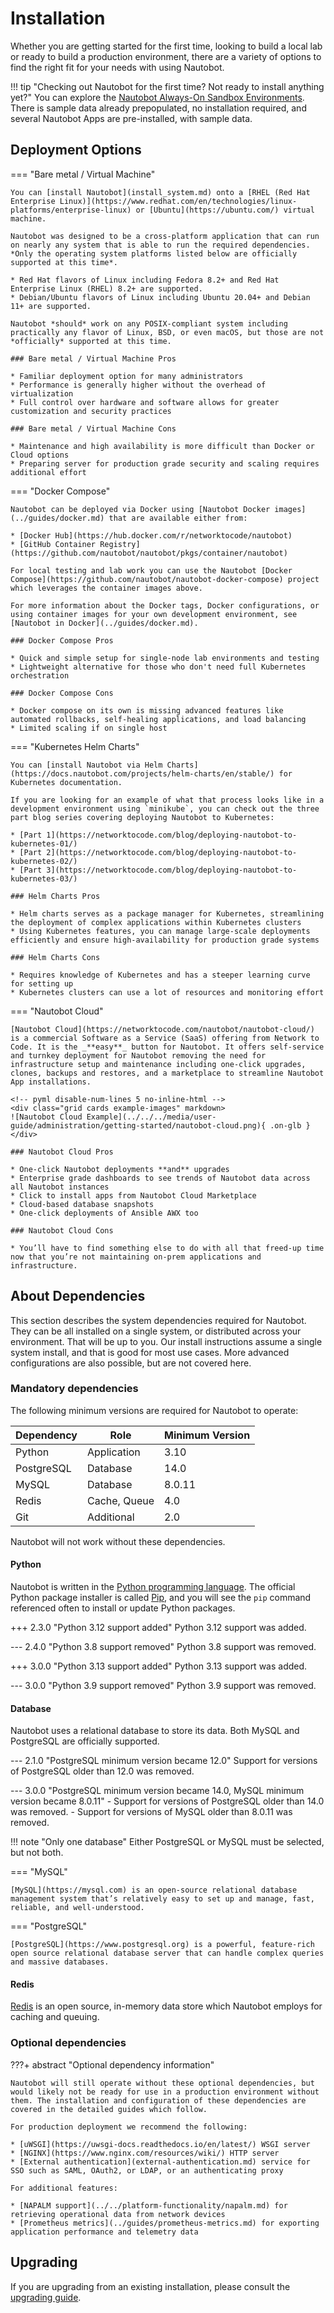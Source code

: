 # Installation

Whether you are getting started for the first time, looking to build a local lab or ready to build a production environment, there are a variety of options to find the right fit for your needs with using Nautobot.

!!! tip "Checking out Nautobot for the first time? Not ready to install anything yet?"
    You can explore the [Nautobot Always-On Sandbox Environments](https://networktocode.com/nautobot/sandbox-environments/). There is sample data already prepopulated, no installation required, and several Nautobot Apps are pre-installed, with sample data.

## Deployment Options

=== "Bare metal / Virtual Machine"

    You can [install Nautobot](install_system.md) onto a [RHEL (Red Hat Enterprise Linux)](https://www.redhat.com/en/technologies/linux-platforms/enterprise-linux) or [Ubuntu](https://ubuntu.com/) virtual machine.

    Nautobot was designed to be a cross-platform application that can run on nearly any system that is able to run the required dependencies. *Only the operating system platforms listed below are officially supported at this time*.

    * Red Hat flavors of Linux including Fedora 8.2+ and Red Hat Enterprise Linux (RHEL) 8.2+ are supported.
    * Debian/Ubuntu flavors of Linux including Ubuntu 20.04+ and Debian 11+ are supported.

    Nautobot *should* work on any POSIX-compliant system including practically any flavor of Linux, BSD, or even macOS, but those are not *officially* supported at this time.

    ### Bare metal / Virtual Machine Pros

    * Familiar deployment option for many administrators
    * Performance is generally higher without the overhead of virtualization
    * Full control over hardware and software allows for greater customization and security practices

    ### Bare metal / Virtual Machine Cons

    * Maintenance and high availability is more difficult than Docker or Cloud options
    * Preparing server for production grade security and scaling requires additional effort

=== "Docker Compose"

    Nautobot can be deployed via Docker using [Nautobot Docker images](../guides/docker.md) that are available either from:

    * [Docker Hub](https://hub.docker.com/r/networktocode/nautobot)
    * [GitHub Container Registry](https://github.com/nautobot/nautobot/pkgs/container/nautobot)

    For local testing and lab work you can use the Nautobot [Docker Compose](https://github.com/nautobot/nautobot-docker-compose) project which leverages the container images above.

    For more information about the Docker tags, Docker configurations, or using container images for your own development environment, see [Nautobot in Docker](../guides/docker.md).

    ### Docker Compose Pros

    * Quick and simple setup for single-node lab environments and testing
    * Lightweight alternative for those who don't need full Kubernetes orchestration

    ### Docker Compose Cons

    * Docker compose on its own is missing advanced features like automated rollbacks, self-healing applications, and load balancing
    * Limited scaling if on single host

=== "Kubernetes Helm Charts"

    You can [install Nautobot via Helm Charts](https://docs.nautobot.com/projects/helm-charts/en/stable/) for Kubernetes documentation.

    If you are looking for an example of what that process looks like in a development environment using `minikube`, you can check out the three part blog series covering deploying Nautobot to Kubernetes:

    * [Part 1](https://networktocode.com/blog/deploying-nautobot-to-kubernetes-01/)
    * [Part 2](https://networktocode.com/blog/deploying-nautobot-to-kubernetes-02/)
    * [Part 3](https://networktocode.com/blog/deploying-nautobot-to-kubernetes-03/)

    ### Helm Charts Pros

    * Helm charts serves as a package manager for Kubernetes, streamlining the deployment of complex applications within Kubernetes clusters
    * Using Kubernetes features, you can manage large-scale deployments efficiently and ensure high-availability for production grade systems

    ### Helm Charts Cons

    * Requires knowledge of Kubernetes and has a steeper learning curve for setting up
    * Kubernetes clusters can use a lot of resources and monitoring effort

=== "Nautobot Cloud"

    [Nautobot Cloud](https://networktocode.com/nautobot/nautobot-cloud/) is a commercial Software as a Service (SaaS) offering from Network to Code. It is the _**easy**_ button for Nautobot. It offers self-service and turnkey deployment for Nautobot removing the need for infrastructure setup and maintenance including one-click upgrades, clones, backups and restores, and a marketplace to streamline Nautobot App installations.

    <!-- pyml disable-num-lines 5 no-inline-html -->
    <div class="grid cards example-images" markdown>
    ![Nautobot Cloud Example](../../../media/user-guide/administration/getting-started/nautobot-cloud.png){ .on-glb }
    </div>

    ### Nautobot Cloud Pros

    * One-click Nautobot deployments **and** upgrades
    * Enterprise grade dashboards to see trends of Nautobot data across all Nautobot instances
    * Click to install apps from Nautobot Cloud Marketplace
    * Cloud-based database snapshots
    * One-click deployments of Ansible AWX too

    ### Nautobot Cloud Cons

    * You’ll have to find something else to do with all that freed-up time now that you’re not maintaining on-prem applications and infrastructure.

## About Dependencies

This section describes the system dependencies required for Nautobot. They can be all installed on a single system, or distributed across your environment. That will be up to you. Our install instructions assume a single system install, and that is good for most use cases. More advanced configurations are also possible, but are not covered here.

### Mandatory dependencies

The following minimum versions are required for Nautobot to operate:

| Dependency | Role         | Minimum Version |
| ---------- | ------------ | --------------- |
| Python     | Application  | 3.10            |
| PostgreSQL | Database     | 14.0            |
| MySQL      | Database     | 8.0.11          |
| Redis      | Cache, Queue | 4.0             |
| Git        | Additional   | 2.0             |

Nautobot will not work without these dependencies.

#### Python

Nautobot is written in the [Python programming language](https://www.python.org/). The official Python package installer is called [Pip](https://pip.pypa.io/en/stable/), and you will see the `pip` command referenced often to install or update Python packages.

+++ 2.3.0 "Python 3.12 support added"
    Python 3.12 support was added.

--- 2.4.0 "Python 3.8 support removed"
    Python 3.8 support was removed.

+++ 3.0.0 "Python 3.13 support added"
    Python 3.13 support was added.

--- 3.0.0 "Python 3.9 support removed"
    Python 3.9 support was removed.

#### Database

Nautobot uses a relational database to store its data. Both MySQL and PostgreSQL are officially supported.

--- 2.1.0 "PostgreSQL minimum version became 12.0"
    Support for versions of PostgreSQL older than 12.0 was removed.

--- 3.0.0 "PostgreSQL minimum version became 14.0, MySQL minimum version became 8.0.11"
    - Support for versions of PostgreSQL older than 14.0 was removed.
    - Support for versions of MySQL older than 8.0.11 was removed.

!!! note "Only one database"
    Either PostgreSQL or MySQL must be selected, but not both.

=== "MySQL"

    [MySQL](https://mysql.com) is an open-source relational database management system that’s relatively easy to set up and manage, fast, reliable, and well-understood.

=== "PostgreSQL"

    [PostgreSQL](https://www.postgresql.org) is a powerful, feature-rich open source relational database server that can handle complex queries and massive databases.

#### Redis

[Redis](https://redis.io/) is an open source, in-memory data store which Nautobot employs for caching and queuing.

### Optional dependencies

???+ abstract "Optional dependency information"

    Nautobot will still operate without these optional dependencies, but would likely not be ready for use in a production environment without them. The installation and configuration of these dependencies are covered in the detailed guides which follow.

    For production deployment we recommend the following:

    * [uWSGI](https://uwsgi-docs.readthedocs.io/en/latest/) WSGI server
    * [NGINX](https://www.nginx.com/resources/wiki/) HTTP server
    * [External authentication](external-authentication.md) service for SSO such as SAML, OAuth2, or LDAP, or an authenticating proxy

    For additional features:

    * [NAPALM support](../../platform-functionality/napalm.md) for retrieving operational data from network devices
    * [Prometheus metrics](../guides/prometheus-metrics.md) for exporting application performance and telemetry data

## Upgrading

If you are upgrading from an existing installation, please consult the [upgrading guide](../upgrading/upgrading.md).
